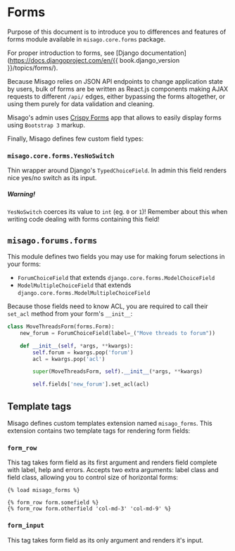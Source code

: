 Forms
=====

Purpose of this document is to introduce you to differences and features of forms module available in `misago.core.forms` package.

For proper introduction to forms, see [Django documentation](https://docs.djangoproject.com/en/{{ book.django_version }}/topics/forms/).

Because Misago relies on JSON API endpoints to change application state by users, bulk of forms are be written as React.js components making AJAX requests to different `/api/` edges, either bypassing the forms altogether, or using them purely for data validation and cleaning.

Misago's admin uses [Crispy Forms](http://django-crispy-forms.readthedocs.org/en/latest/) app that allows to easily display forms using `Bootstrap 3` markup.

Finally, Misago defines few custom field types:

### `misago.core.forms.YesNoSwitch`

Thin wrapper around Django's `TypedChoiceField`. In admin this field renders nice yes/no switch as its input.

##### Warning!

`YesNoSwitch` coerces its value to `int` (eg. `0` or `1`)! Remember about this when writing code dealing with forms containing this field!


## `misago.forums.forms`

This module defines two fields you may use for making forum selections in your forms:

* `ForumChoiceField` that extends `django.core.forms.ModelChoiceField`
* `ModelMultipleChoiceField` that extends `django.core.forms.ModelMultipleChoiceField`

Because those fields need to know ACL, you are required to call their `set_acl` method from your form's `__init__`:

```python
class MoveThreadsForm(forms.Form):
    new_forum = ForumChoiceField(label=_("Move threads to forum"))

    def __init__(self, *args, **kwargs):
        self.forum = kwargs.pop('forum')
        acl = kwargs.pop('acl')

        super(MoveThreadsForm, self).__init__(*args, **kwargs)

        self.fields['new_forum'].set_acl(acl)
```


## Template tags

Misago defines custom templates extension named `misago_forms`. This extension contains two template tags for rendering form fields:


### `form_row`

This tag takes form field as its first argument and renders field complete with label, help and errors. Accepts two extra arguments: label class and field class, allowing you to control size of horizontal forms:

```
{% load misago_forms %}

{% form_row form.somefield %}
{% form_row form.otherfield 'col-md-3' 'col-md-9' %}
```


### `form_input`

This tag takes form field as its only argument and renders it's input.